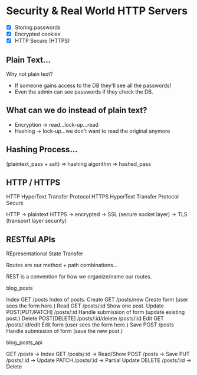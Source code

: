 # Security & Real World HTTP Servers

* [X] Storing passwords
* [X] Encrypted cookies
* [X] HTTP Secure (HTTPS)

## Plain Text...

Why not plain text?

* If someone gains access to the DB they'll see all the passwords!
* Even the admin can see passwords if they check the DB.

## What can we do instead of plain text?

* Encryption -> read...lock-up...read
* Hashing -> lock-up...we don't want to read the original anymore

## Hashing Process...

(plaintext_pass + salt) => hashing algorithm => hashed_pass

## HTTP / HTTPS

HTTP  HyperText Transfer Protocol
HTTPS HyperText Transfer Protocol Secure

HTTP  -> plaintext
HTTPS -> encrypted
  -> SSL (secure socket layer)
  -> TLS (transport layer security)

## RESTful APIs

REpresentational State Transfer

Routes are our method + path combinations...

REST is a convention for how we organize/name our routes.

blog_posts

Index      GET               /posts          Index of posts.
Create     GET               /posts/new      Create form (user sees the form here.)
Read       GET               /posts/:id      Show one post.
Update     POST[PUT/PATCH]   /posts/:id      Handle submission of form (update existing post.)
Delete     POST[DELETE]      /posts/:id/delete
                             /posts/:id
Edit       GET               /posts/:id/edit Edit form (user sees the form here.)
Save       POST              /posts          Handle submission of form (save the new post.)


blog_posts_api

GET    /posts     -> Index
GET    /posts/:id -> Read/Show
POST   /posts     -> Save
PUT    /posts/:id -> Update
PATCH  /posts/:id -> Partial Update
DELETE /posts/:id -> Delete